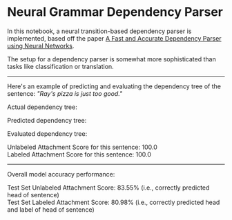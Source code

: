 # Neural Grammar Dependency Parser

In this notebook, a neural transition-based dependency parser is implemented, based off the paper [A Fast and Accurate Dependency Parser using Neural Networks](https://nlp.stanford.edu/pubs/emnlp2014-depparser.pdf).

The setup for a dependency parser is somewhat more sophisticated than tasks like classification or translation.

---

Here's an example of predicting and evaluating the dependency tree of the sentence: _"Ray's pizza is just too good."_

Actual dependency tree:

[]()

Predicted dependency tree:

[]()

Evaluated dependency tree:

[]()

Unlabeled Attachment Score for this sentence: 100.0<br>
Labeled Attachment Score for this sentence: 100.0 

---

Overall model accuracy performance:

Test Set Unlabeled Attachment Score: 83.55% (i.e., correctly predicted head of sentence)<br>
Test Set Labeled Attachment Score: 80.98% (i.e., correctly predicted head and label of head of sentence)